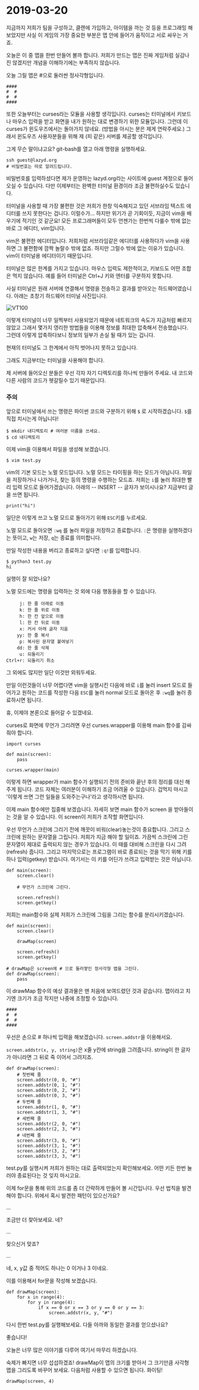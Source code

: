 # 2019-03-20

지금까지 저희가 팀을 구성하고, 클랜에 가입하고, 아이템을 까는 것 등을 프로그래밍 해보았지만
사실 이 게임의 가장 중요한 부분은 맵 안에 들어가 움직이고 서로 싸우는 거죠.

오늘은 이 중 맵을 한번 만들어 볼까 합니다. 저희가 만드는 맵은 진짜 게임처럼
실감나진 않겠지만 개념을 이해하기에는 부족하지 않습니다.

오늘 그릴 맵은 #으로 둘러싼 정사각형입니다.

```
####
#  #
#  #
####
```

또한 오늘부터는 curses라는 모듈을 사용할 생각입니다. curses는 터미널에서 키보드나 마우스 입력을 받고
화면을 내가 원하는 대로 변경하기 위한 모듈입니다.
그런데 이 curses가 윈도우즈에서는 돌아가지 않네요. (방법을 아시는 분은 제게 연락주세요.)
그래서 윈도우즈 사용자분들을 위해 제 (피 같은) 서버를 제공할 생각입니다.

그게 무슨 말이냐고요? git-bash를 열고 아래 명령을 실행하세요.

```
ssh guest@lazyd.org
# 비밀번호는 따로 알려드립니다.
```

비밀번호를 입력하셨다면 제가 운영하는 lazyd.org라는 사이트에 guest 계정으로 들어오실 수 있습니다.
다만 이제부터는 완벽한 터미널 환경이라 조금 불편하실수도 있습니다.

터미널을 사용할 때 가장 불편한 것은 저희가 한창 익숙해지고 있던 서브라임 텍스트 에디터를 쓰지
못한다는 겁니다. 이럴수가... 하지만 위기가 곧 기회이듯, 지금이 vim을 배우기에 적기인 것 같군요!
모든 프로그래머들이 모두 언젠가는 한번씩 다룰수 밖에 없는 바로 그 에디터, vim입니다.

vim은 불편한 에디터입니다. 저희처럼 서브라임같은 에디터를 사용하다가 vim을 사용하면 그 불편함에
깜짝 놀랄수 밖에 없죠. 하지만 그럴수 밖에 없는 이유가 있습니다. vim이 터미널용 에디터이기 때문입니다.

터미널은 많은 한계를 가지고 있습니다. 마우스 입력도 제한적이고, 키보드도 어떤 조합은 먹지 않습니다.
예를 들어 터미널은 Ctrl+J 키와 엔터를 구분하지 못합니다.

사실 터미널은 원래 서버에 연결해서 명령을 전송하고 결과를 받아오는 하드웨어였습니다.
아래는 초창기 하드웨어 터미널 사진입니다.

![VT100](https://upload.wikimedia.org/wikipedia/commons/thumb/9/99/DEC_VT100_terminal.jpg/300px-DEC_VT100_terminal.jpg)


이렇게 터미널이 너무 일찍부터 사용되었기 때문에 네트워크의 속도가 지금처럼 빠르지 않았고
그래서 몇가지 영리한 방법들을 이용해 정보를 최대한 압축해서 전송했습니다.
그런데 이렇게 압축하다보니 정보의 일부가 손실 될 때가 있는 겁니다.

현재의 터미널도 그 한계에서 아직 벗어나지 못하고 있습니다.

그래도 지금부터는 터미널을 사용해야 합니다.

제 서버에 들어오신 분들은 우선 각자 자기 디렉토리를 하나씩 만들어 주세요.
내 코드와 다른 사람의 코드가 헷갈릴수 있기 때문입니다.


### 주의

앞으로 터미널에서 쓰는 명령은 파이썬 코드와 구분하기 위해 `$` 로 시작하겠습니다.
`$`를 직접 치시는게 아닙니다!

```
$ mkdir 내디렉토리 # 여러분 이름을 쓰세요.
$ cd 내디렉토리
```

이제 vim을 이용해서 파일을 생성해 보겠습니다.

```
$ vim test.py
```

vim의 기본 모드는 노멀 모드입니다. 노멀 모드는 타이핑을 하는 모드가 아닙니다.
파일을 저장하거나 나가거나, 찾는 등의 명령을 수행하는 모드죠.
저희는 `i`를 눌러 최대한 빨리 입력 모드로 들어가겠습니다. 아래의 -- INSERT -- 글자가 보이시나요?
지금부터 글을 쓰면 됩니다.

```
print("hi")
```

일단은 이렇게 쓰고 노멀 모드로 돌아가기 위해 `ESC`키를 누르세요.

노멀 모드로 돌아오면 `:wq` 를 눌러 파일을 저장하고 종료합니다.
`:`은 명령을 실행하겠다는 뜻이고, `w`는 저장, `q`는 종료를 의미합니다.

만일 작성한 내용을 버리고 종료하고 싶다면 `:q!`를 입력합니다.

```
$ python3 test.py
hi
```

실행이 잘 되었나요?

노멀 모드에는 명령을 입력하는 것 외에 다음 행동들을 할 수 있습니다.

```
     j: 한 줄 아래로 이동
     k: 한 줄 위로 이동
     h: 한 칸 앞으로 이동
     l: 한 칸 뒤로 이동
     x: 커서 아래 글자 지움
    yy: 한 줄 복사
     p: 복사된 문자열 붙여넣기
    dd: 한 줄 삭제
     u: 되돌리기
Ctrl+r: 되돌리기 취소
```

그 외에도 많지만 일단 이것만 외워두세요.

만일 이런것들이 너무 어렵다면 vim을 실행시킨 다음에 바로 `i`를 눌러 insert 모드로 들어가고
원하는 코드를 작성한 다음 `ESC`를 눌러 normal 모드로 돌아온 후 `:wq`를 눌러 종료하시면 됩니다.

휴, 이제야 본론으로 들어갈 수 있겠네요.

curses로 화면에 무언가 그리려면 우선 curses.wrapper를 이용해 main 함수를 감싸줘야 합니다.

```
import curses

def main(screen):
	pass

curses.wrapper(main)
```

이렇게 하면 wrapper가 main 함수가 실행되기 전의 준비와 끝난 후의 정리를 대신 해주게 됩니다.
코드 자체는 여러분이 이해하기 조금 어려울 수 있습니다.
겁먹지 마시고 '이렇게 쓰면 그런 일들을 도와주는구나'라고 생각하시면 됩니다.

이제 main 함수에만 집중해 보겠습니다. 자세히 보면 main 함수가 screen 을 받아들이는 것을 알 수 있습니다.
이 screen이 저희가 조작할 화면입니다.

우선 무언가 스크린에 그리기 전에 깨끗이 비워(clear)놓는것이 중요합니다.
그리고 스크린에 원하는 문자열을 그립니다. 저희가 지금 해야 할 일이죠.
가끔씩 스크린에 그린 문자열이 제대로 출력되지 않는 경우가 있습니다.
이 때를 대비해 스크린을 다시 그려(refresh) 줍니다.
그리고 마지막으로는 프로그램이 바로 종료되는 것을 막기 위해 키를 하나 입력(getkey) 받습니다.
여기서는 이 키를 어딘가 쓰려고 입력받는 것은 아닙니다.

```
def main(screen):
	screen.clear()

	# 무언가 스크린에 그린다.

	screen.refresh()
	screen.getkey()
```

저희는 main함수와 실제 저희가 스크린에 그림을 그리는 함수를 분리시키겠습니다.

```
def main(screen):
	screen.clear()

	drawMap(screen)

	screen.refresh()
	screen.getkey()

# drawMap은 screen에 # 으로 둘러쌓인 정사각형 맵을 그린다.
def drawMap(screen):
	pass
```

이 drawMap 함수의 예상 결과물은 맨 처음에 보여드렸던 것과 같습니다.
맵이라고 치기엔 크기가 조금 작지만 나중에 조정할 수 있습니다.

```
####
#  #
#  #
####
```

우선은 손으로 # 하나씩 입력을 해보겠습니다. `screen.addstr`을 이용해서요.

`screen.addstr(x, y, string)`은 x줄 y칸에 string을 그려줍니다. string이 한 글자가 아니라면
그 뒤로 죽 이어서 그려지죠.


```
def drawMap(screen):
	# 첫번째 줄
	screen.addstr(0, 0, "#")
	screen.addstr(0, 1, "#")
	screen.addstr(0, 2, "#")
	screen.addstr(0, 3, "#")
	# 두번째 줄
	screen.addstr(1, 0, "#")
	screen.addstr(1, 3, "#")
	# 세번째 줄
	screen.addstr(2, 0, "#")
	screen.addstr(2, 3, "#")
	# 네번째 줄
	screen.addstr(3, 0, "#")
	screen.addstr(3, 1, "#")
	screen.addstr(3, 2, "#")
	screen.addstr(3, 3, "#")
```

test.py를 실행시켜 저희가 원하는 대로 출력되었는지 확인해보세요.
어떤 키든 한번 눌러야 종료된다는 것 잊지 마시고요.

이제 for문을 통해 위의 코드를 좀 더 간략하게 만들어 볼 시간입니다.
우선 법칙을 발견해야 합니다. 위에서 혹시 발견한 패턴이 있으신가요?

...

조금만 더 찾아보세요. 네?

...

찾으신거 맞죠?

...

네, x, y값 중 적어도 하나는 0 이거나 3 이네요.

이를 이용해서 for문을 작성해 보겠습니다.

```
def drawMap(screen):
	for x in range(4):
		for y in range(4):
			if x == 0 or x == 3 or y == 0 or y == 3:
				screen.addstr(x, y, "#")
```

다시 한번 test.py를 실행해보세요. 다들 아까와 동일한 결과를 얻으셨나요?

좋습니다!

오늘은 너무 많은 이야기를 다루어 여기서 마무리 하겠습니다.

숙제가 빠지면 너무 섭섭하겠죠! drawMap이 맵의 크기를 받아서 그 크기만큼
사각형 맵을 그리도록 바꾸어 보세요. 다음처럼 사용할 수 있으면 됩니다. 화이팅!

```
drawMap(screen, 4)
```

